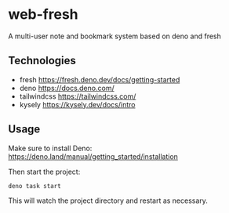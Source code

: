 # web-fresh

A multi-user note and bookmark system based on deno and fresh

## Technologies

- fresh <https://fresh.deno.dev/docs/getting-started>
- deno <https://docs.deno.com/>
- tailwindcss <https://tailwindcss.com/>
- kysely <https://kysely.dev/docs/intro>

## Usage

Make sure to install Deno: <https://deno.land/manual/getting_started/installation>

Then start the project:

```
deno task start
```

This will watch the project directory and restart as necessary.
